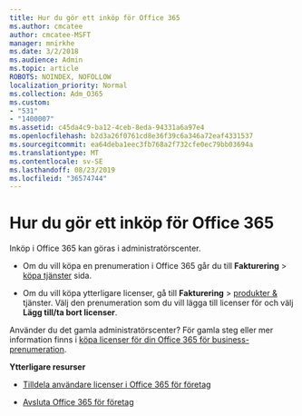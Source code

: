 ```yaml
---
title: Hur du gör ett inköp för Office 365
ms.author: cmcatee
author: cmcatee-MSFT
manager: mnirkhe
ms.date: 3/2/2018
ms.audience: Admin
ms.topic: article
ROBOTS: NOINDEX, NOFOLLOW
localization_priority: Normal
ms.collection: Adm_O365
ms.custom:
- "531"
- "1400007"
ms.assetid: c45da4c9-ba12-4ceb-8eda-94331a6a97e4
ms.openlocfilehash: b2d3a26f0761cd8e36f39c6a346a72eaf4331537
ms.sourcegitcommit: ea64deba1eec3fb768a2f732cfe0ec79bb03694a
ms.translationtype: MT
ms.contentlocale: sv-SE
ms.lasthandoff: 08/23/2019
ms.locfileid: "36574744"
---
```

# <a name="how-to-make-an-office-365-purchase"></a>Hur du gör ett inköp för Office 365

Inköp i Office 365 kan göras i administratörscenter.
  
- Om du vill köpa en prenumeration i Office 365 går du till **Fakturering** \> [köpa tjänster](https://go.microsoft.com/fwlink/p/?linkid=868433) sida.

- Om du vill köpa ytterligare licenser, gå till **Fakturering** \> [produkter &](https://go.microsoft.com/fwlink/p/?linkid=842054) tjänster. Välj den prenumeration som du vill lägga till licenser för och välj **Lägg till/ta bort licenser**.
  
Använder du det gamla administratörscenter? För gamla steg eller mer information finns i [köpa licenser för din Office 365 för business-prenumeration](https://docs.microsoft.com/office365/admin/subscriptions-and-billing/buy-licenses).

**Ytterligare resurser**
  
- [Tilldela användare licenser i Office 365 för företag](https://docs.microsoft.com/office365/admin/subscriptions-and-billing/assign-licenses-to-users)

- [Avsluta Office 365 för företag](https://docs.microsoft.com/office365/admin/subscriptions-and-billing/cancel-your-subscription)